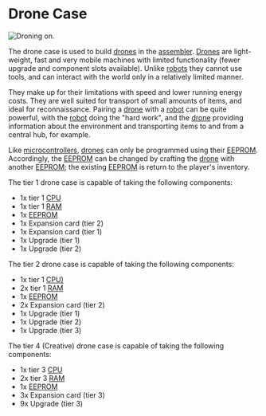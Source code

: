 # Drone Case

![Droning on.](oredict:opencomputers:droneCase1)

The drone case is used to build [drones](drone.md) in the [assembler](../block/assembler.md). [Drones](drone.md) are light-weight, fast and very mobile machines with limited functionality (fewer upgrade and component slots available). Unlike [robots](../block/robot.md) they cannot use tools, and can interact with the world only in a relatively limited manner.

They make up for their limitations with speed and lower running energy costs. They are well suited for transport of small amounts of items, and ideal for reconnaissance. Pairing a [drone](drone.md) with a [robot](../block/robot.md) can be quite powerful, with the [robot](../block/robot.md) doing the "hard work", and the [drone](drone.md) providing information about the environment and transporting items to and from a central hub, for example.

Like [microcontrollers](../block/microcontroller.md), [drones](drone.md) can only be programmed using their [EEPROM](eeprom.md). Accordingly, the [EEPROM](eeprom.md) can be changed by crafting the [drone](drone.md) with another [EEPROM](eeprom.md); the existing [EEPROM](eeprom.md) is return to the player's inventory.

The tier 1 drone case is capable of taking the following components:
- 1x tier 1 [CPU](cpu1.md)
- 1x tier 1 [RAM](ram1.md)
- 1x [EEPROM](eeprom.md)
- 1x Expansion card (tier 2)
- 1x Expansion card (tier 1)
- 1x Upgrade (tier 1)
- 1x Upgrade (tier 2)

The tier 2 drone case is capable of taking the following components:
- 1x tier 1 [CPU)](cpu1.md)
- 2x tier 1 [RAM](ram1.md)
- 1x [EEPROM](eeprom.md)
- 2x Expansion card (tier 2)
- 1x Upgrade (tier 1) 
- 1x Upgrade (tier 2)
- 1x Upgrade (tier 3)

The tier 4 (Creative) drone case is capable of taking the following components:
- 1x tier 3 [CPU](cpu3.md)
- 2x tier 3 [RAM](ram5.md)
- 1x [EEPROM](eeprom.md)
- 3x Expansion card (tier 3)
- 9x Upgrade (tier 3)
